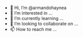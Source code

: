 - 👋 Hi, I’m @armandohaynea
- 👀 I’m interested in ...
- 🌱 I’m currently learning ...
- 💞️ I’m looking to collaborate on ...
- 📫 How to reach me ...

<!---
armandohaynea/armandohaynea is a ✨ special ✨ repository because its `README.md` (this file) appears on your GitHub profile.
You can click the Preview link to take a look at your changes.
--->
